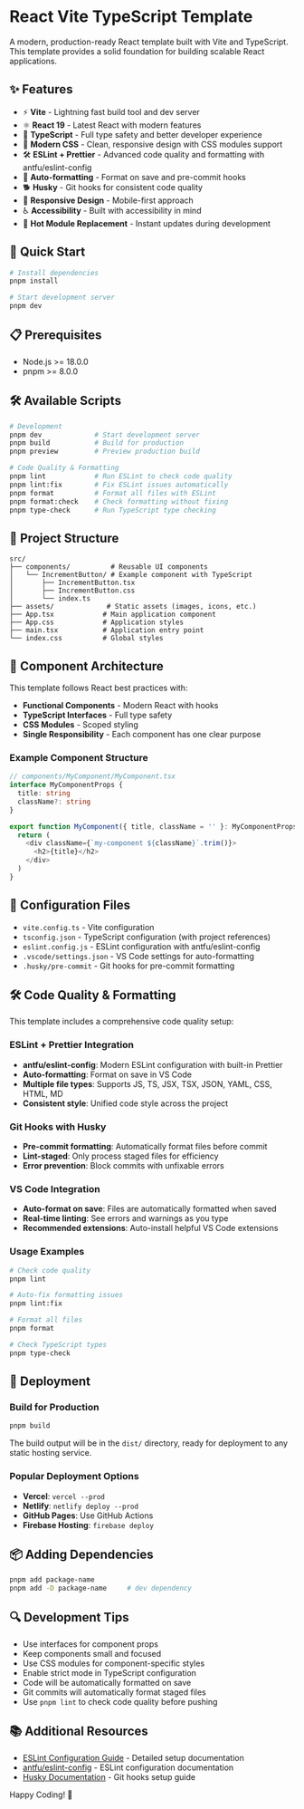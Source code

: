 # React Vite TypeScript Template

A modern, production-ready React template built with Vite and TypeScript. This template provides a solid foundation for building scalable React applications.

## ✨ Features

- ⚡ **Vite** - Lightning fast build tool and dev server
- ⚛️ **React 19** - Latest React with modern features
- 🔷 **TypeScript** - Full type safety and better developer experience
- 🎨 **Modern CSS** - Clean, responsive design with CSS modules support
- 🛠️ **ESLint + Prettier** - Advanced code quality and formatting with antfu/eslint-config
- 🔄 **Auto-formatting** - Format on save and pre-commit hooks
- 🐕 **Husky** - Git hooks for consistent code quality
- 📱 **Responsive Design** - Mobile-first approach
- ♿ **Accessibility** - Built with accessibility in mind
- 🔧 **Hot Module Replacement** - Instant updates during development

## 🚀 Quick Start

```bash
# Install dependencies
pnpm install

# Start development server
pnpm dev
```

## 📋 Prerequisites

- Node.js >= 18.0.0
- pnpm >= 8.0.0

## 🛠️ Available Scripts

```bash
# Development
pnpm dev             # Start development server
pnpm build           # Build for production
pnpm preview         # Preview production build

# Code Quality & Formatting
pnpm lint            # Run ESLint to check code quality
pnpm lint:fix        # Fix ESLint issues automatically
pnpm format          # Format all files with ESLint
pnpm format:check    # Check formatting without fixing
pnpm type-check      # Run TypeScript type checking
```

## 📁 Project Structure

```
src/
├── components/          # Reusable UI components
│   └── IncrementButton/ # Example component with TypeScript
│       ├── IncrementButton.tsx
│       ├── IncrementButton.css
│       └── index.ts
├── assets/             # Static assets (images, icons, etc.)
├── App.tsx            # Main application component
├── App.css            # Application styles
├── main.tsx           # Application entry point
└── index.css          # Global styles
```

## 🎨 Component Architecture

This template follows React best practices with:

- **Functional Components** - Modern React with hooks
- **TypeScript Interfaces** - Full type safety
- **CSS Modules** - Scoped styling
- **Single Responsibility** - Each component has one clear purpose

### Example Component Structure

```typescript
// components/MyComponent/MyComponent.tsx
interface MyComponentProps {
  title: string
  className?: string
}

export function MyComponent({ title, className = '' }: MyComponentProps) {
  return (
    <div className={`my-component ${className}`.trim()}>
      <h2>{title}</h2>
    </div>
  )
}
```

## 🔧 Configuration Files

- `vite.config.ts` - Vite configuration
- `tsconfig.json` - TypeScript configuration (with project references)
- `eslint.config.js` - ESLint configuration with antfu/eslint-config
- `.vscode/settings.json` - VS Code settings for auto-formatting
- `.husky/pre-commit` - Git hooks for pre-commit formatting

## 🛠️ Code Quality & Formatting

This template includes a comprehensive code quality setup:

### ESLint + Prettier Integration
- **antfu/eslint-config**: Modern ESLint configuration with built-in Prettier
- **Auto-formatting**: Format on save in VS Code
- **Multiple file types**: Supports JS, TS, JSX, TSX, JSON, YAML, CSS, HTML, MD
- **Consistent style**: Unified code style across the project

### Git Hooks with Husky
- **Pre-commit formatting**: Automatically format files before commit
- **Lint-staged**: Only process staged files for efficiency
- **Error prevention**: Block commits with unfixable errors

### VS Code Integration
- **Auto-format on save**: Files are automatically formatted when saved
- **Real-time linting**: See errors and warnings as you type
- **Recommended extensions**: Auto-install helpful VS Code extensions

### Usage Examples

```bash
# Check code quality
pnpm lint

# Auto-fix formatting issues
pnpm lint:fix

# Format all files
pnpm format

# Check TypeScript types
pnpm type-check
```

## 🚀 Deployment

### Build for Production

```bash
pnpm build
```

The build output will be in the `dist/` directory, ready for deployment to any static hosting service.

### Popular Deployment Options

- **Vercel**: `vercel --prod`
- **Netlify**: `netlify deploy --prod`
- **GitHub Pages**: Use GitHub Actions
- **Firebase Hosting**: `firebase deploy`

## 📦 Adding Dependencies

```bash
pnpm add package-name
pnpm add -D package-name     # dev dependency
```

## 🔍 Development Tips

- Use interfaces for component props
- Keep components small and focused
- Use CSS modules for component-specific styles
- Enable strict mode in TypeScript configuration
- Code will be automatically formatted on save
- Git commits will automatically format staged files
- Use `pnpm lint` to check code quality before pushing

## 📚 Additional Resources

- [ESLint Configuration Guide](./ESLINT_SETUP.md) - Detailed setup documentation
- [antfu/eslint-config](https://github.com/antfu/eslint-config) - ESLint configuration documentation
- [Husky Documentation](https://typicode.github.io/husky/) - Git hooks setup guide

Happy Coding! 🎉
